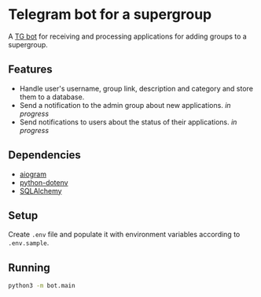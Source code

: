 # Telegram bot for a supergroup

A [TG bot](https://t.me/it_chats_bot) for receiving and processing applications for adding groups to a supergroup.

## Features

* Handle user's username, group link, description and category and store them to a database.
* Send a notification to the admin group about new applications. *in progress*
* Send notifications to users about the status of their applications. *in progress*

## Dependencies

* [aiogram](https://github.com/aiogram/aiogram)
* [python-dotenv](https://github.com/theskumar/python-dotenv)
* [SQLAlchemy](https://www.sqlalchemy.org/)

## Setup

Create `.env` file and populate it with environment variables according to `.env.sample`.

## Running

```bash
python3 -m bot.main
```
